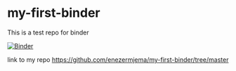 # my-first-binder


This is a test repo for binder

[![Binder](https://mybinder.org/badge_logo.svg)](https://mybinder.org/v2/gh/enezermjema/my-first-binder/master)

link to my repo https://github.com/enezermjema/my-first-binder/tree/master
